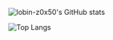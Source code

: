 ![lobin-z0x50's GitHub stats](https://github-readme-stats.vercel.app/api?username=lobin-z0x50&count_private=true&show_icons=true&theme=merko)

![Top Langs](https://github-readme-stats.vercel.app/api/top-langs/?username=lobin-z0x50&count_private=true&show_icons=true&theme=merko)
